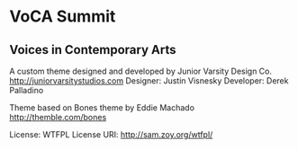 # VoCA Summit
## Voices in Contemporary Arts
A custom theme designed and developed by Junior Varsity Design Co.
http://juniorvarsitystudios.com
Designer: Justin Visnesky
Developer: Derek Palladino

Theme based on Bones theme by Eddie Machado
http://themble.com/bones

License: WTFPL
License URI: http://sam.zoy.org/wtfpl/
